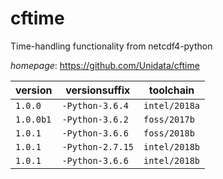 # cftime

Time-handling functionality from netcdf4-python

*homepage*: <https://github.com/Unidata/cftime>

version | versionsuffix | toolchain
--------|---------------|----------
``1.0.0`` | ``-Python-3.6.4`` | ``intel/2018a``
``1.0.0b1`` | ``-Python-3.6.2`` | ``foss/2017b``
``1.0.1`` | ``-Python-3.6.6`` | ``foss/2018b``
``1.0.1`` | ``-Python-2.7.15`` | ``intel/2018b``
``1.0.1`` | ``-Python-3.6.6`` | ``intel/2018b``
